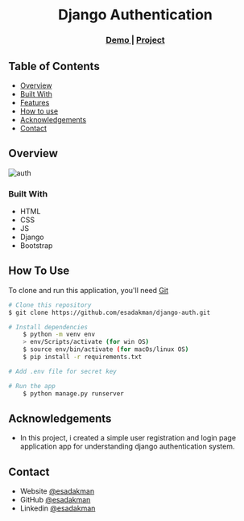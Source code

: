 <!-- Please update value in the {}  -->

<h1 align="center">Django Authentication</h1>

<div align="center">
  <h3>
    <a href="https://esadakman-django-auth.herokuapp.com/">
      Demo
    </a>
     | 
    <a href="https://github.com/esadakman/django-auth">
      Project
    </a>
 
  </h3>
</div>

<!-- TABLE OF CONTENTS -->

## Table of Contents

- [Overview](#overview)
- [Built With](#built-with)
- [Features](#features)
- [How to use](#how-to-use)
- [Acknowledgements](#acknowledgements)
- [Contact](#contact)

<!-- OVERVIEW -->

## Overview

![auth](https://user-images.githubusercontent.com/98649983/188636583-80f31328-99d7-4ea3-8311-a2e58f7cd8f2.gif)


### Built With

<!-- This section should list any major frameworks that you built your project using. Here are a few examples.-->

- HTML
- CSS
- JS
- Django
- Bootstrap

## How To Use 

To clone and run this application, you'll need [Git](https://git-scm.com)

```bash
# Clone this repository
$ git clone https://github.com/esadakman/django-auth.git

# Install dependencies
    $ python -m venv env
    > env/Scripts/activate (for win OS)
    $ source env/bin/activate (for macOs/linux OS)
    $ pip install -r requirements.txt

# Add .env file for secret key

# Run the app
    $ python manage.py runserver
```

## Acknowledgements

- In this project, i created a simple user registration and login page application app for understanding django authentication system.  

## Contact

- Website [@esadakman](https://esadakman.github.io/)
- GitHub [@esadakman](https://github.com/esadakman)
- Linkedin [@esadakman](https://www.linkedin.com/in/esadakman/)